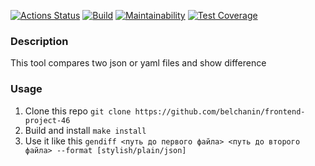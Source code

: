 [![Actions Status](https://github.com/sibgatullin-i/frontend-project-46/workflows/hexlet-check/badge.svg)](https://github.com/sibgatullin-i/frontend-project-46/actions)
[![Build](https://github.com/sibgatullin-i/frontend-project-46/actions/workflows/build.yml/badge.svg)](https://github.com/sibgatullin-i/frontend-project-46/actions/workflows/build.yml)
[![Maintainability](https://api.codeclimate.com/v1/badges/cdecc684b30153ab40a3/maintainability)](https://codeclimate.com/github/sibgatullin-i/frontend-project-46/maintainability)
[![Test Coverage](https://api.codeclimate.com/v1/badges/cdecc684b30153ab40a3/test_coverage)](https://codeclimate.com/github/sibgatullin-i/frontend-project-46/test_coverage)

### Description
This tool compares two json or yaml files and show difference

### Usage
1. Clone this repo `git clone https://github.com/belchanin/frontend-project-46`
2. Build and install `make install`
3. Use it like this `gendiff <путь до первого файла> <путь до второго файла> --format [stylish/plain/json]`
